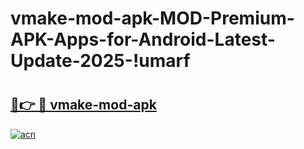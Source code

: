 # vmake-mod-apk-MOD-Premium-APK-Apps-for-Android-Latest-Update-2025-!umarf

# <h2><a href="https://bu2amb.esa.edu.pl?title=vmake-mod-apk&ref=umarf">🔗👉 🔴 vmake-mod-apk</a></h2>

[![acn](https://github.com/user-attachments/assets/0f9c940e-d8b0-45ae-aac7-cd30a18b3e1c)](https://bu2amb.esa.edu.pl?title=vmake-mod-apk&ref=umarf)

